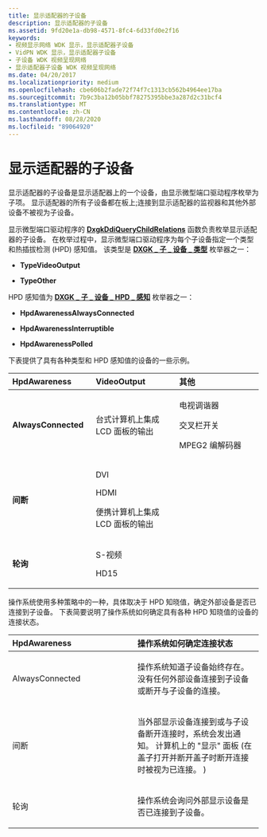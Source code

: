 ```yaml
---
title: 显示适配器的子设备
description: 显示适配器的子设备
ms.assetid: 9fd20e1a-db98-4571-8fc4-6d33fd0e2f16
keywords:
- 视频显示网络 WDK 显示，显示适配器子设备
- VidPN WDK 显示，显示适配器子设备
- 子设备 WDK 视频呈现网络
- 显示适配器子设备 WDK 视频呈现网络
ms.date: 04/20/2017
ms.localizationpriority: medium
ms.openlocfilehash: cbe606b2fade72f74f7c1313cb562b4964ee17ba
ms.sourcegitcommit: 7b9c3ba12b05bbf78275395bbe3a287d2c31bcf4
ms.translationtype: MT
ms.contentlocale: zh-CN
ms.lasthandoff: 08/28/2020
ms.locfileid: "89064920"
---
```

# <a name="child-devices-of-the-display-adapter"></a>显示适配器的子设备


显示适配器的子设备是显示适配器上的一个设备，由显示微型端口驱动程序枚举为子项。 显示适配器的所有子设备都在板上;连接到显示适配器的监视器和其他外部设备不被视为子设备。

显示微型端口驱动程序的 [**DxgkDdiQueryChildRelations**](/windows-hardware/drivers/ddi/dispmprt/nc-dispmprt-dxgkddi_query_child_relations) 函数负责枚举显示适配器的子设备。 在枚举过程中，显示微型端口驱动程序为每个子设备指定一个类型和热插拔检测 (HPD) 感知值。 该类型是 [**DXGK \_ 子 \_ 设备 \_ 类型**](/windows-hardware/drivers/ddi/dispmprt/ne-dispmprt-_dxgk_child_device_type) 枚举器之一：

-   **TypeVideoOutput**

-   **TypeOther**

HPD 感知值为 [**DXGK \_ 子 \_ 设备 \_ HPD \_ 感知**](/windows-hardware/drivers/ddi/d3dkmdt/ne-d3dkmdt-_dxgk_child_device_hpd_awareness) 枚举器之一：

-   **HpdAwarenessAlwaysConnected**

-   **HpdAwarenessInterruptible**

-   **HpdAwarenessPolled**

下表提供了具有各种类型和 HPD 感知值的设备的一些示例。

<table>
<colgroup>
<col width="33%" />
<col width="33%" />
<col width="33%" />
</colgroup>
<thead>
<tr class="header">
<th align="left">HpdAwareness</th>
<th align="left">VideoOutput</th>
<th align="left">其他</th>
</tr>
</thead>
<tbody>
<tr class="odd">
<td align="left"><p><strong>AlwaysConnected</strong></p></td>
<td align="left"><p>台式计算机上集成 LCD 面板的输出</p></td>
<td align="left"><p>电视调谐器</p>
<p>交叉栏开关</p>
<p>MPEG2 编解码器</p></td>
</tr>
<tr class="even">
<td align="left"><p><strong>间断</strong></p></td>
<td align="left"><p>DVI</p>
<p>HDMI</p>
<p>便携计算机上集成 LCD 面板的输出</p></td>
<td align="left"></td>
</tr>
<tr class="odd">
<td align="left"><p><strong>轮询</strong></p></td>
<td align="left"><p>S-视频</p>
<p>HD15</p></td>
<td align="left"></td>
</tr>
</tbody>
</table>

 

操作系统使用多种策略中的一种，具体取决于 HPD 知晓值，确定外部设备是否已连接到子设备。 下表简要说明了操作系统如何确定具有各种 HPD 知晓值的设备的连接状态。

<table>
<colgroup>
<col width="50%" />
<col width="50%" />
</colgroup>
<thead>
<tr class="header">
<th align="left">HpdAwareness</th>
<th align="left">操作系统如何确定连接状态</th>
</tr>
</thead>
<tbody>
<tr class="odd">
<td align="left"><p>AlwaysConnected</p></td>
<td align="left"><p>操作系统知道子设备始终存在。 没有任何外部设备连接到子设备或断开与子设备的连接。</p></td>
</tr>
<tr class="even">
<td align="left"><p>间断</p></td>
<td align="left"><p>当外部显示设备连接到或与子设备断开连接时，系统会发出通知。 计算机上的 "显示" 面板 (在盖子打开并断开盖子时断开连接时被视为已连接。 ) </p></td>
</tr>
<tr class="odd">
<td align="left"><p>轮询</p></td>
<td align="left"><p>操作系统会询问外部显示设备是否已连接到子设备。</p></td>
</tr>
</tbody>
</table>

 

 

